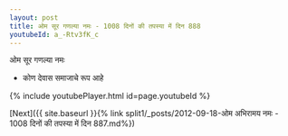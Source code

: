 ```yaml
---
layout: post
title: ओम सूर गणल्या नमः - 1008 दिनों की तपस्या में दिन 888
youtubeId: a_-Rtv3fK_c
---
```

 
 
 ओम सूर गणल्या नमः  
 
 -  कोण देवास समाजाचे रूप आहे 
 
  
 
  
 
 
 
 
 
 


{% include youtubePlayer.html id=page.youtubeId %}
 
[Next]({{ site.baseurl }}{% link  split1/_posts/2012-09-18-ओम अभिरामय नमः - 1008 दिनों की तपस्या में दिन 887.md%})
 
